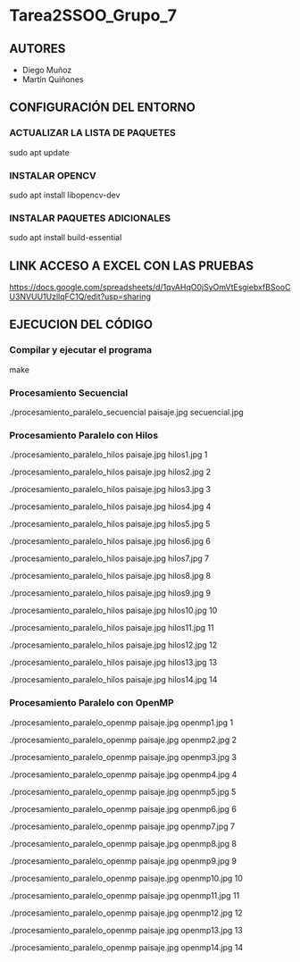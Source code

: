 # Tarea2SSOO_Grupo_7

## AUTORES
- Diego Muñoz
- Martín Quiñones

## CONFIGURACIÓN DEL ENTORNO

### ACTUALIZAR LA LISTA DE PAQUETES
sudo apt update
### INSTALAR OPENCV
sudo apt install libopencv-dev
### INSTALAR PAQUETES ADICIONALES
sudo apt install build-essential

## LINK ACCESO A EXCEL CON LAS PRUEBAS
https://docs.google.com/spreadsheets/d/1qvAHqO0jSyOmVtEsgiebxfBSooCU3NVUU1UzllqFC1Q/edit?usp=sharing

## EJECUCION DEL CÓDIGO

### Compilar y ejecutar el programa
make

### Procesamiento Secuencial
./procesamiento_paralelo_secuencial paisaje.jpg secuencial.jpg

### Procesamiento Paralelo con Hilos
./procesamiento_paralelo_hilos paisaje.jpg hilos1.jpg 1

./procesamiento_paralelo_hilos paisaje.jpg hilos2.jpg 2

./procesamiento_paralelo_hilos paisaje.jpg hilos3.jpg 3

./procesamiento_paralelo_hilos paisaje.jpg hilos4.jpg 4

./procesamiento_paralelo_hilos paisaje.jpg hilos5.jpg 5

./procesamiento_paralelo_hilos paisaje.jpg hilos6.jpg 6

./procesamiento_paralelo_hilos paisaje.jpg hilos7.jpg 7

./procesamiento_paralelo_hilos paisaje.jpg hilos8.jpg 8

./procesamiento_paralelo_hilos paisaje.jpg hilos9.jpg 9

./procesamiento_paralelo_hilos paisaje.jpg hilos10.jpg 10

./procesamiento_paralelo_hilos paisaje.jpg hilos11.jpg 11

./procesamiento_paralelo_hilos paisaje.jpg hilos12.jpg 12

./procesamiento_paralelo_hilos paisaje.jpg hilos13.jpg 13

./procesamiento_paralelo_hilos paisaje.jpg hilos14.jpg 14

### Procesamiento Paralelo con OpenMP

./procesamiento_paralelo_openmp paisaje.jpg openmp1.jpg 1

./procesamiento_paralelo_openmp paisaje.jpg openmp2.jpg 2

./procesamiento_paralelo_openmp paisaje.jpg openmp3.jpg 3

./procesamiento_paralelo_openmp paisaje.jpg openmp4.jpg 4

./procesamiento_paralelo_openmp paisaje.jpg openmp5.jpg 5

./procesamiento_paralelo_openmp paisaje.jpg openmp6.jpg 6

./procesamiento_paralelo_openmp paisaje.jpg openmp7.jpg 7

./procesamiento_paralelo_openmp paisaje.jpg openmp8.jpg 8

./procesamiento_paralelo_openmp paisaje.jpg openmp9.jpg 9

./procesamiento_paralelo_openmp paisaje.jpg openmp10.jpg 10

./procesamiento_paralelo_openmp paisaje.jpg openmp11.jpg 11

./procesamiento_paralelo_openmp paisaje.jpg openmp12.jpg 12

./procesamiento_paralelo_openmp paisaje.jpg openmp13.jpg 13

./procesamiento_paralelo_openmp paisaje.jpg openmp14.jpg 14
